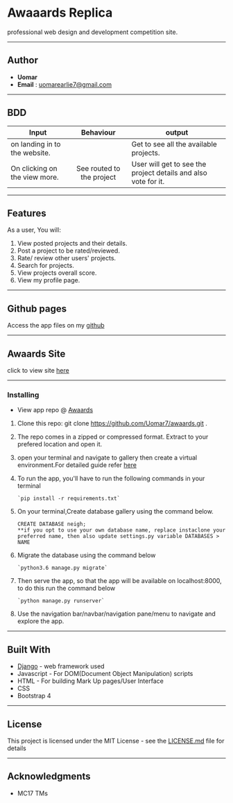 # Awaaards Replica


professional web design and development competition site.

---

## Author

* **Uomar**
* **Email** : <uomarearlie7@gmail.com>

---

## BDD

|Input  | Behaviour | output |
|------|:-----:|-----|
|on landing in to the website.| | Get to see all the available projects.|
|On clicking on the view more.|See routed to the project| User will get to see the project details and also vote for it.|


---
## Features


As a user, You will:

1. View posted projects and their details.
2. Post a project to be rated/reviewed.
3. Rate/ review other users' projects.
4. Search for projects.
5. View projects overall score.
6. View my profile page.
---

## Github pages

Access the app files on my [github](https://github.com/Uomar7)

---

## Awaards Site

click to view site [here](https://oneawaard.herokuapp.com/)

---
### Installing

* View app repo @ [Awaards](https://github.com/Uomar7/awaards)

1. Clone this repo: git clone https://github.com/Uomar7/awaards.git .

2. The repo comes in a zipped or compressed format. Extract to your prefered location and open it.
3. open your terminal and navigate to gallery then create a virtual environment.For detailed guide refer  [here](https://packaging.python.org/guides/installing-using-pip-and-virtualenv/)

3. To run the app, you'll have to run the following commands in your terminal
    
    
       `pip install -r requirements.txt`
4. On your terminal,Create database gallery using the command below.


       CREATE DATABASE neigh; 
       **if you opt to use your own database name, replace instaclone your preferred name, then also update settings.py variable DATABASES > NAME

5. Migrate the database using the command below


       `python3.6 manage.py migrate`
6. Then serve the app, so that the app will be available on localhost:8000, to do this run the command below


       `python manage.py runserver`
7. Use the navigation bar/navbar/navigation pane/menu to navigate and explore the app.

---

## Built With

* [Django](https://www.djangoproject.com/) - web framework used
* Javascript - For DOM(Document Object Manipulation) scripts
* HTML - For building Mark Up pages/User Interface
* CSS 
* Bootstrap 4


---

## License

This project is licensed under the MIT License - see the [LICENSE.md](LICENSE.md) file for details

---
## Acknowledgments

* MC17 TMs
